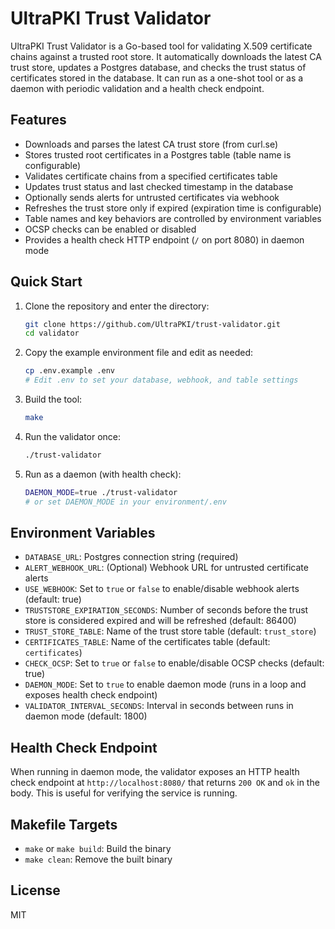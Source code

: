 # UltraPKI Trust Validator

UltraPKI Trust Validator is a Go-based tool for validating X.509 certificate chains against a trusted root store. It automatically downloads the latest CA trust store, updates a Postgres database, and checks the trust status of certificates stored in the database. It can run as a one-shot tool or as a daemon with periodic validation and a health check endpoint.

## Features
- Downloads and parses the latest CA trust store (from curl.se)
- Stores trusted root certificates in a Postgres table (table name is configurable)
- Validates certificate chains from a specified certificates table
- Updates trust status and last checked timestamp in the database
- Optionally sends alerts for untrusted certificates via webhook
- Refreshes the trust store only if expired (expiration time is configurable)
- Table names and key behaviors are controlled by environment variables
- OCSP checks can be enabled or disabled
- Provides a health check HTTP endpoint (`/` on port 8080) in daemon mode

## Quick Start
1. Clone the repository and enter the directory:
   ```sh
   git clone https://github.com/UltraPKI/trust-validator.git
   cd validator
   ```
2. Copy the example environment file and edit as needed:
   ```sh
   cp .env.example .env
   # Edit .env to set your database, webhook, and table settings
   ```
3. Build the tool:
   ```sh
   make
   ```
4. Run the validator once:
   ```sh
   ./trust-validator
   ```
5. Run as a daemon (with health check):
   ```sh
   DAEMON_MODE=true ./trust-validator
   # or set DAEMON_MODE in your environment/.env
   ```

## Environment Variables
- `DATABASE_URL`: Postgres connection string (required)
- `ALERT_WEBHOOK_URL`: (Optional) Webhook URL for untrusted certificate alerts
- `USE_WEBHOOK`: Set to `true` or `false` to enable/disable webhook alerts (default: true)
- `TRUSTSTORE_EXPIRATION_SECONDS`: Number of seconds before the trust store is considered expired and will be refreshed (default: 86400)
- `TRUST_STORE_TABLE`: Name of the trust store table (default: `trust_store`)
- `CERTIFICATES_TABLE`: Name of the certificates table (default: `certificates`)
- `CHECK_OCSP`: Set to `true` or `false` to enable/disable OCSP checks (default: true)
- `DAEMON_MODE`: Set to `true` to enable daemon mode (runs in a loop and exposes health check endpoint)
- `VALIDATOR_INTERVAL_SECONDS`: Interval in seconds between runs in daemon mode (default: 1800)

## Health Check Endpoint
When running in daemon mode, the validator exposes an HTTP health check endpoint at `http://localhost:8080/` that returns `200 OK` and `ok` in the body. This is useful for verifying the service is running.

## Makefile Targets
- `make` or `make build`: Build the binary
- `make clean`: Remove the built binary

## License
MIT
